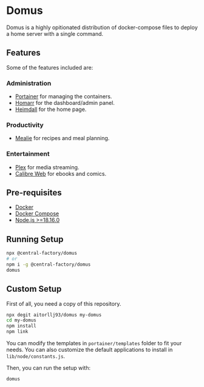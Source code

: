 # Domus

Domus is a highly opitionated distribution of docker-compose files to deploy a home server with a single command.

## Features

Some of the features included are:

### Administration

- [Portainer](https://www.portainer.io/) for managing the containers.
- [Homarr](https://github.com/ajnart/homarr) for the dashboard/admin panel.
- [Heimdall](https://heimdall.site/) for the home page.

### Productivity

- [Mealie](https://mealie.io/) for recipes and meal planning.

### Entertainment

- [Plex](https://www.plex.tv/) for media streaming.
- [Calibre Web](https://github.com/janeczku/calibre-web) for ebooks and comics.

## Pre-requisites

- [Docker](https://docs.docker.com/get-docker/)
- [Docker Compose](https://docs.docker.com/compose/install/)
- [Node.js >=18.16.0](https://nodejs.org/en/download/)

## Running Setup

```sh
npx @central-factory/domus
# or
npm i -g @central-factory/domus
domus
```

## Custom Setup

First of all, you need a copy of this repository.

```sh
npx degit aitorllj93/domus my-domus
cd my-domus
npm install
npm link
```

You can modify the templates in `portainer/templates` folder to fit your needs.
You can also customize the default applications to install in `lib/node/constants.js`.

Then, you can run the setup with:

```sh
domus
```
